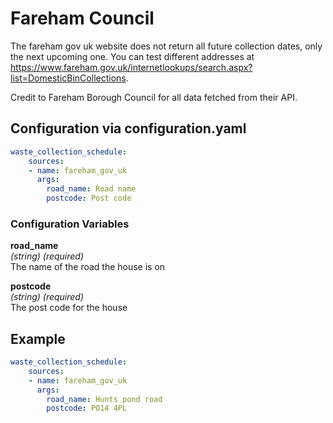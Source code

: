 # Fareham Council

The fareham gov uk website does not return all future collection dates, only the next upcoming one. You can test different addresses at <https://www.fareham.gov.uk/internetlookups/search.aspx?list=DomesticBinCollections>.

Credit to Fareham Borough Council for all data fetched from their API.

## Configuration via configuration.yaml

```yaml
waste_collection_schedule:
    sources:
    - name: fareham_gov_uk
      args:
        road_name: Road name
        postcode: Post code
```

### Configuration Variables

**road_name**  
_(string) (required)_  
The name of the road the house is on

**postcode**  
_(string) (required)_  
The post code for the house

## Example

```yaml
waste_collection_schedule:
    sources:
    - name: fareham_gov_uk
      args:
        road_name: Hunts pond road
        postcode: PO14 4PL
```
